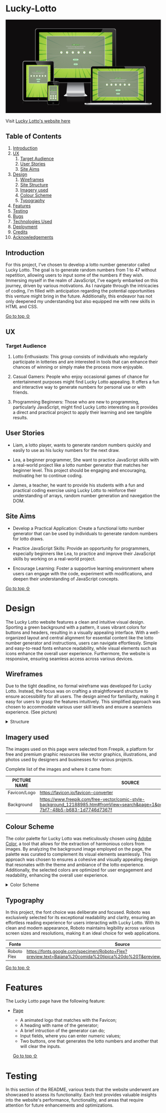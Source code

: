# Lucky-Lotto

![Resposive image of Lucky Lotto](./readme-assets/responsive.png)

Visit [Lucky Lotto's website here](https://vidalwesley92.github.io/Lucky-Lotto/)


## Table of Contents

1. [Introduction](#Introduction)
2. [UX](#UX)
    1. [Target Audience](#Target-Audience)
    2. [User Stories](#User-Stories)
    3. [Site Aims](#Site-Aims)
3. [Design](#Design)
     1. [Wireframes](#Wireframes)
     2. [Site Structure](#Site-Structure)
     3. [Imagery used](Imagery-used)
     4. [Colour Scheme](Colour-Scheme)
     5. [Typography](#Typography)
4. [Features](#Features)
5. [Testing](#Testing)
6. [Bugs](#Bugs)
7. [Technologies Used](#Technologies-Used)
8. [Deployment](#Deployment)
9. [Credits](#Credits)
10. [Acknowledgements](#Acknowledgements)

## Introduction

For this project, I've chosen to develop a lotto number generator called Lucky Lotto. The goal is to generate random numbers from 1 to 47 without repetition, allowing users to input some of the numbers if they wish. Immersing myself in the realm of JavaScript, I've eagerly embarked on this journey, driven by various motivations. As I navigate through the intricacies of coding, I'm filled with anticipation regarding the potential opportunities this venture might bring in the future. Additionally, this endeavor has not only deepened my understanding but also equipped me with new skills in HTML and CSS.

[Go to top ⇧](#Lucky-Lotto)

## UX
### Target Audience

1. Lotto Enthusiasts: This group consists of individuals who regularly participate in lotteries and are interested in tools that can enhance their chances of winning or simply make the process more enjoyable.

2. Casual Gamers: People who enjoy occasional games of chance for entertainment purposes might find Lucky Lotto appealing. It offers a fun and interactive way to generate numbers for personal use or with friends.

3. Programming Beginners: Those who are new to programming, particularly JavaScript, might find Lucky Lotto interesting as it provides a direct and practical project to apply their learning and see tangible results.

## User Stories

* Liam, a lotto player, wants to generate random numbers quickly and easily to use as his lucky numbers for the next draw.

* Lea, a beginner programmer, She want to practice JavaScript skills with a real-world project like a lotto number generator that matches her beginner level. This project should be engaging and encouraging, motivating her to continue coding.

* James, a teacher, he want to provide his students with a fun and practical coding exercise using Lucky Lotto to reinforce their understanding of arrays, random number generation and navegation the DOM.

## Site Aims

- Develop a Practical Application: Create a functional lotto number generator that can be used by individuals to generate random numbers for lotto draws.

- Practice JavaScript Skills: Provide an opportunity for programmers, especially beginners like Lea, to practice and improve their JavaScript skills by working on a real-world project.

- Encourage Learning: Foster a supportive learning environment where users can engage with the code, experiment with modifications, and deepen their understanding of JavaScript concepts.

[Go to top ⇧](#Lucky-Lotto)

# Design

The Lucky Lotto website features a clean and intuitive visual design. Sporting a green background with a pattern, it uses vibrant colors for buttons and headers, resulting in a visually appealing interface. With a well-organized layout and central alignment for essential content like the lotto number generator and instructions, users can navigate effortlessly. Simple and easy-to-read fonts enhance readability, while visual elements such as icons enhance the overall user experience. Furthermore, the website is responsive, ensuring seamless access across various devices.

## Wireframes


Due to the tight deadline, no formal wireframe was developed for Lucky Lotto. Instead, the focus was on crafting a straightforward structure to ensure accessibility for all users. The design aimed for familiarity, making it easy for users to grasp the features intuitively. This simplified approach was chosen to accommodate various user skill levels and ensure a seamless experience. (See picture)

<details>
<summary>Structure</summary>

![Lucky Lotto's wireframe](readme-assets/wireframe.png)

</details>


## Imagery used

The images used on this page were selected from Freepik, a platform for free and premium graphic resources like vector graphics, illustrations, and photos used by designers and businesses for various projects.

Complete list of the images and where it came from:

| PICTURE NAME | SOURCE |
| -------- | ------- |
| Favicon/Logo | https://favicon.io/favicon-converter  |
| Background | https://www.freepik.com/free-vector/comic-style-background_12188985.htm#fromView=search&page=1&position=11&uuid=68369c48-7bf7-48b5-b683-1d7746d7367f |


## Colour Scheme


The color palette for Lucky Lotto was meticulously chosen using [Adobe Color](https://color.adobe.com/), a tool that allows for the extraction of harmonious colors from images. By analyzing the background image employed on the page, the palette was curated to complement its visual elements seamlessly. This approach was chosen to ensures a cohesive and visually appealing design that resonates with the theme and ambiance of the lotto experience. Additionally, the selected colors are optimized for user engagement and readability, enhancing the overall user experience.

<details>
<summary>Color Scheme</summary>

![Baiana's Colors Scheme](readme-assets/colors.png)

</details>

## Typography

In this project, the font choice was deliberate and focused. Roboto was exclusively selected for its exceptional readability and clarity, ensuring an effortless reading experience for users interacting with Lucky Lotto. With its clean and modern appearance, Roboto maintains legibility across various screen sizes and resolutions, making it an ideal choice for web applications. 

| Fonte | Source |
|-------|--------|
| Roboto Flex | https://fonts.google.com/specimen/Roboto+Flex?preview.text=Baiana%20comida%20tipica%20do%20T&preview.size=35&stroke=Sans+Serif |


[Go to top ⇧](#Lucky-Lotto)

# Features

The Lucky Lotto page have the following feature:

* [Page](https://vidalwesley92.github.io/Lucky-Lotto/)
     - A animated logo that matches with the Favicon;
     - A heading with name of the generator;
     - A brief intruction of the generator can do;
     - Input fields, where you can enter numeric values;
     - Two buttons, one that generates the lotto numbers and another that will clear the inputs.

     [Go to top ⇧](#Lucky-Lotto)

# Testing
In this section of the README, various tests that the website underwent are showcased to assess its functionality.
Each test provides valuable insights into the website's performance, functionality, and areas that require attention for future enhancements and optimizations.


